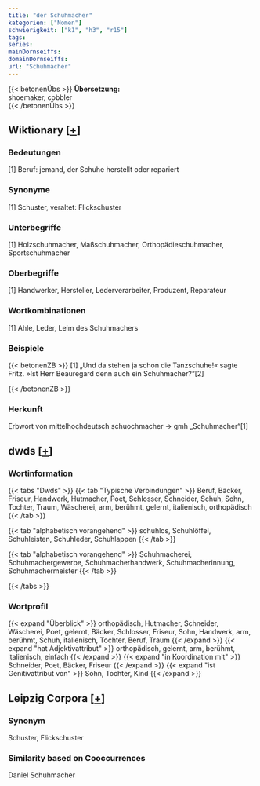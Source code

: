 ```yaml
---
title: "der Schuhmacher"
kategorien: ["Nomen"]
schwierigkeit: ["k1", "h3", "r15"]
tags:
series:
mainDornseiffs:
domainDornseiffs:
url: "Schuhmacher"
---
```


{{< betonenÜbs >}}
**Übersetzung:**  
shoemaker, cobbler  
{{< /betonenÜbs >}}

## Wiktionary [[+](https://de.wiktionary.org/wiki/Schuhmacher)]

### Bedeutungen
[1] Beruf: jemand, der Schuhe herstellt oder repariert  

### Synonyme
[1] Schuster, veraltet: Flickschuster  

### Unterbegriffe
[1] Holzschuhmacher, Maßschuhmacher, Orthopädieschuhmacher, Sportschuhmacher  

### Oberbegriffe
[1] Handwerker, Hersteller, Lederverarbeiter, Produzent, Reparateur  

### Wortkombinationen
[1] Ahle, Leder, Leim des Schuhmachers  

### Beispiele
{{< betonenZB >}}
[1] „Und da stehen ja schon die Tanzschuhe!« sagte Fritz. »Ist Herr Beauregard denn auch ein Schuhmacher?“[2]  

{{< /betonenZB >}}
### Herkunft
Erbwort von mittelhochdeutsch schuochmacher → gmh „Schuhmacher“[1]  



## dwds [[+](https://www.dwds.de/wb/Schuhmacher)]

### Wortinformation
{{< tabs "Dwds" >}}
{{< tab "Typische Verbindungen" >}}
Beruf, Bäcker, Friseur, Handwerk, Hutmacher, Poet, Schlosser, Schneider, Schuh, Sohn, Tochter, Traum, Wäscherei, arm, berühmt, gelernt, italienisch, orthopädisch
{{< /tab >}}

{{< tab "alphabetisch vorangehend" >}}
schuhlos, Schuhlöffel, Schuhleisten, Schuhleder, Schuhlappen
{{< /tab >}}

{{< tab "alphabetisch vorangehend" >}}
Schuhmacherei, Schuhmachergewerbe, Schuhmacherhandwerk, Schuhmacherinnung, Schuhmachermeister
{{< /tab >}}

{{< /tabs >}}

### Wortprofil
{{< expand "Überblick" >}} orthopädisch, Hutmacher, Schneider, Wäscherei, Poet, gelernt, Bäcker, Schlosser, Friseur, Sohn, Handwerk, arm, berühmt, Schuh, italienisch, Tochter, Beruf, Traum {{< /expand >}}
{{< expand "hat Adjektivattribut" >}} orthopädisch, gelernt, arm, berühmt, italienisch, einfach {{< /expand >}}
{{< expand "in Koordination mit" >}} Schneider, Poet, Bäcker, Friseur {{< /expand >}}
{{< expand "ist Genitivattribut von" >}} Sohn, Tochter, Kind {{< /expand >}}

## Leipzig Corpora [[+](https://corpora.uni-leipzig.de/en/res?word=Schuhmacher&corpusId=deu_newscrawl-public_2018)]


### Synonym
Schuster, Flickschuster


### Similarity based on Cooccurrences
Daniel Schuhmacher

